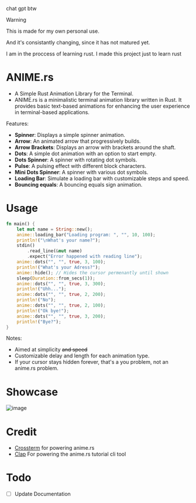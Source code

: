 chat gpt btw
> [!WARNING]
> This is made for my own personal use.
> 
> And it's consistantly changing, since it has not matured yet.
>
> I am in the proccess of learning rust. I made this project just to learn rust
# ANIME.rs
- A Simple Rust Animation Library for the Terminal.
- ANIME.rs is a minimalistic terminal animation library written in Rust. It provides basic text-based animations for enhancing the user experience in terminal-based applications.

Features:
- **Spinner**: Displays a simple spinner animation.
- **Arrow**: An animated arrow that progressively builds.
- **Arrow Brackets**: Displays an arrow with brackets around the shaft.
- **Dots**: A simple dot animation with an option to start empty.
- **Dots Spinner**: A spinner with rotating dot symbols.
- **Pulse**: A pulsing effect with different block characters.
- **Mini Dots Spinner**: A spinner with various dot symbols.
- **Loading Bar**: Simulate a loading bar with customizable steps and speed.
- **Bouncing equals**: A bouncing equals sign animation.

# Usage
``` rust
fn main() {
    let mut name = String::new();
    anime::loading_bar("Loading program: ", "", 10, 100);
    println!("\nWhat's your name?");
    stdin()
        .read_line(&mut name)
        .expect("Error happened with reading line");
    anime::dots("", "", true, 3, 100);
    println!("What's your Adress?");
    anime::hide(); // Hides the cursor permenantly until shown
    sleep(Duration::from_secs(1));
    anime::dots("", "", true, 3, 300);
    println!("Uhh...");
    anime::dots("", "", true, 2, 200);
    println!("No");
    anime::dots("", "", true, 2, 100);
    println!("Ok bye!");
    anime::dots("", "", true, 3, 200);
    println!("Bye?");
}
```
Notes:
- Aimed at simplicity ~~and speed~~
- Customizable delay and length for each animation type.
- If your cursor stays hidden forever, that's a you problem, not an anime.rs problem.


# Showcase
![image](https://github.com/user-attachments/assets/daf6d111-f25d-416a-aa39-7ed542f35716)

# Credit
- [Crossterm](http://github.com/crossterm-rs/crossterm) for powering anime.rs
- [Clap](https://github.com/clap-rs/clap) For powering the anime.rs tutorial cli tool

# Todo
- [ ] Update Documentation

